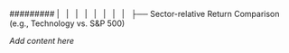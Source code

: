 ######### |   |   |   |   |   |   |   |   ├── Sector-relative Return Comparison (e.g., Technology vs. S&P 500)

*Add content here*